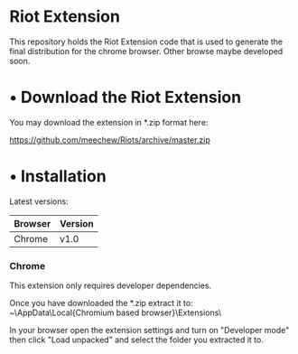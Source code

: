 # Riot Extension

This repository holds the Riot Extension code that is used to generate the final distribution for the chrome browser. Other browse maybe developed soon.

# • Download the Riot Extension

You may download the extension in *.zip format here:

https://github.com/meechew/Riots/archive/master.zip

# • Installation

Latest versions:

| Browser | Version |
| --- | --- |
| Chrome | v1.0 |

### Chrome

This extension only requires developer dependencies.

Once you have downloaded the *.zip extract it to:
~\AppData\Local\{Chromium based browser}\Extensions\

In your browser open the extension settings and turn on "Developer mode" then click "Load unpacked" and select the folder you extracted it to.
